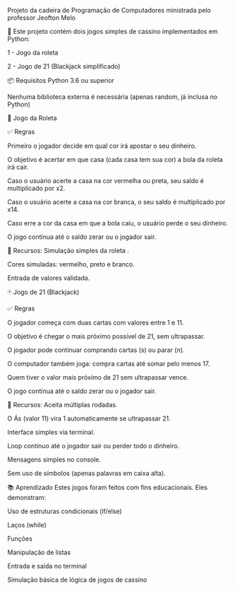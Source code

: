 Projeto da cadeira de Programação de Computadores ministrada pelo professor Jeofton Melo


🎲 Este projeto contém dois jogos simples de cassino implementados em Python:

1 - Jogo da roleta

2 - Jogo de 21 (Blackjack simplificado)

📦 Requisitos
Python 3.6 ou superior

Nenhuma biblioteca externa é necessária (apenas random, já inclusa no Python)

🎡 Jogo da Roleta

✅ Regras

Primeiro o jogador decide em qual cor irá apostar o seu dinheiro.

O objetivo é acertar em que casa (cada casa tem sua cor) a bola da roleta irá cair.

Caso o usuário acerte a casa na cor vermelha ou preta, seu saldo é multiplicado por x2.

Caso o usuário acerte a casa na cor branca, o seu saldo é multiplicado por x14.

Caso erre a cor da casa em que a bola caiu, o usuário perde o seu dinheiro.

O jogo continua até o saldo zerar ou o jogador sair.

📌 Recursos:
Simulação simples da roleta .

Cores simuladas: vermelho, preto e branco.

Entrada de valores validada.

🃏 Jogo de 21 (Blackjack)

✅ Regras

O jogador começa com duas cartas com valores entre 1 e 11.

O objetivo é chegar o mais próximo possível de 21, sem ultrapassar.

O jogador pode continuar comprando cartas (s) ou parar (n).

O computador também joga: compra cartas até somar pelo menos 17.

Quem tiver o valor mais próximo de 21 sem ultrapassar vence.

O jogo continua até o saldo zerar ou o jogador sair.

📌 Recursos:
Aceita múltiplas rodadas.

O Ás (valor 11) vira 1 automaticamente se ultrapassar 21.

Interface simples via terminal.

Loop contínuo até o jogador sair ou perder todo o dinheiro.

Mensagens simples no console.

Sem uso de símbolos (apenas palavras em caixa alta).



📚 Aprendizado
Estes jogos foram feitos com fins educacionais. Eles demonstram:

Uso de estruturas condicionais (if/else)

Laços (while)

Funções

Manipulação de listas

Entrada e saída no terminal

Simulação básica de lógica de jogos de cassino
